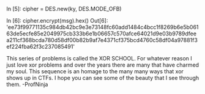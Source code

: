 In [5]: cipher = DES.new(ky, DES.MODE_OFB)

In [6]: cipher.encrypt(msg).hex()
Out[6]: 'ee73f99771135c984db42bc9e3e73148fc60add1484c4bcc1f8269b6e5b06163de5ecfe85e2049975cb333b6e1b06657c570afce64021d9e03b9789dfeea211cf368bcda780d58df00b82b9af7e4371cf375bcd4760c58df04a97881f3ef224fba62f3c237085491'

This series of problems is called the XOR SCHOOL. For whatever reason I just love xor problems and over the years there are many that have charmed my soul. This sequence is an homage to the many many ways that xor shows up in CTFs. I hope you can see some of the beauty that I see through them. -ProfNinja
